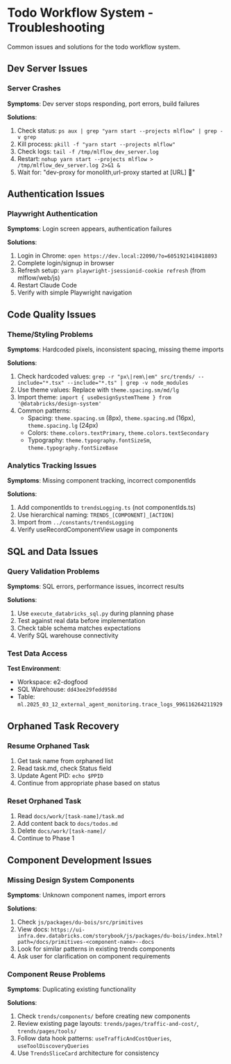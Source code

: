 # Todo Workflow System - Troubleshooting

Common issues and solutions for the todo workflow system.

## Dev Server Issues

### Server Crashes
**Symptoms**: Dev server stops responding, port errors, build failures

**Solutions**:
1. Check status: `ps aux | grep "yarn start --projects mlflow" | grep -v grep`
2. Kill process: `pkill -f "yarn start --projects mlflow"`
3. Check logs: `tail -f /tmp/mlflow_dev_server.log`
4. Restart: `nohup yarn start --projects mlflow > /tmp/mlflow_dev_server.log 2>&1 &`
5. Wait for: "dev-proxy for monolith,url-proxy started at [URL] 🚀"

## Authentication Issues

### Playwright Authentication
**Symptoms**: Login screen appears, authentication failures

**Solutions**:
1. Login in Chrome: `open https://dev.local:22090/?o=6051921418418893`
2. Complete login/signup in browser
3. Refresh setup: `yarn playwright-jsessionid-cookie refresh` (from mlflow/web/js)
4. Restart Claude Code
5. Verify with simple Playwright navigation

## Code Quality Issues

### Theme/Styling Problems
**Symptoms**: Hardcoded pixels, inconsistent spacing, missing theme imports

**Solutions**:
1. Check hardcoded values: `grep -r "px\|rem\|em" src/trends/ --include="*.tsx" --include="*.ts" | grep -v node_modules`
2. Use theme values: Replace with `theme.spacing.sm/md/lg`
3. Import theme: `import { useDesignSystemTheme } from '@databricks/design-system'`
4. Common patterns:
   - Spacing: `theme.spacing.sm` (8px), `theme.spacing.md` (16px), `theme.spacing.lg` (24px)
   - Colors: `theme.colors.textPrimary`, `theme.colors.textSecondary`
   - Typography: `theme.typography.fontSizeSm`, `theme.typography.fontSizeBase`

### Analytics Tracking Issues
**Symptoms**: Missing component tracking, incorrect componentIds

**Solutions**:
1. Add componentIds to `trendsLogging.ts` (not componentIds.ts)
2. Use hierarchical naming: `TRENDS_[COMPONENT]_[ACTION]`
3. Import from `../constants/trendsLogging`
4. Verify useRecordComponentView usage in components

## SQL and Data Issues

### Query Validation Problems
**Symptoms**: SQL errors, performance issues, incorrect results

**Solutions**:
1. Use `execute_databricks_sql.py` during planning phase
2. Test against real data before implementation
3. Check table schema matches expectations
4. Verify SQL warehouse connectivity

### Test Data Access
**Test Environment**:
- Workspace: e2-dogfood
- SQL Warehouse: `dd43ee29fedd958d`
- Table: `ml.2025_03_12_external_agent_monitoring.trace_logs_996116264211929`

## Orphaned Task Recovery

### Resume Orphaned Task
1. Get task name from orphaned list
2. Read task.md, check Status field
3. Update Agent PID: `echo $PPID`
4. Continue from appropriate phase based on status

### Reset Orphaned Task
1. Read `docs/work/[task-name]/task.md`
2. Add content back to `docs/todos.md`
3. Delete `docs/work/[task-name]/`
4. Continue to Phase 1

## Component Development Issues

### Missing Design System Components
**Symptoms**: Unknown component names, import errors

**Solutions**:
1. Check `js/packages/du-bois/src/primitives`
2. View docs: `https://ui-infra.dev.databricks.com/storybook/js/packages/du-bois/index.html?path=/docs/primitives-<component-name>--docs`
3. Look for similar patterns in existing trends components
4. Ask user for clarification on component requirements

### Component Reuse Problems
**Symptoms**: Duplicating existing functionality

**Solutions**:
1. Check `trends/components/` before creating new components
2. Review existing page layouts: `trends/pages/traffic-and-cost/`, `trends/pages/tools/`
3. Follow data hook patterns: `useTrafficAndCostQueries`, `useToolDiscoveryQueries`
4. Use `TrendsSliceCard` architecture for consistency